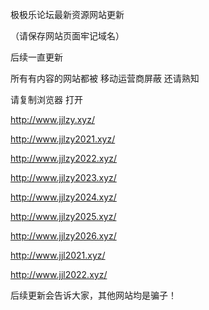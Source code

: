 
极极乐论坛最新资源网站更新

（请保存网站页面牢记域名）

后续一直更新

所有有内容的网站都被 移动运营商屏蔽  还请熟知

请复制浏览器 打开


http://www.jjlzy.xyz/

http://www.jjlzy2021.xyz/

http://www.jjlzy2022.xyz/

http://www.jjlzy2023.xyz/

http://www.jjlzy2024.xyz/

http://www.jjlzy2025.xyz/

http://www.jjlzy2026.xyz/

http://www.jjl2021.xyz/

http://www.jjl2022.xyz/

后续更新会告诉大家，其他网站均是骗子！
